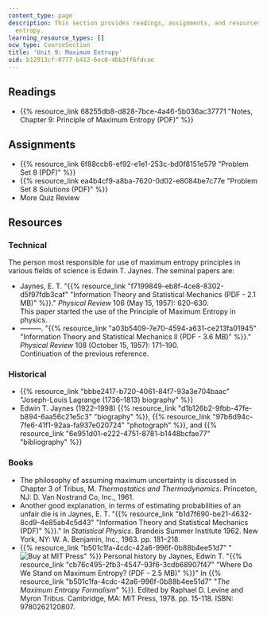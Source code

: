 ```yaml
---
content_type: page
description: This section provides readings, assignments, and resources on maximum
  entropy.
learning_resource_types: []
ocw_type: CourseSection
title: 'Unit 9: Maximum Entropy'
uid: b12913cf-0777-b412-6ec0-4bb3ff6fdcae
---
```


Readings
--------

*   {{% resource_link 68255db8-d828-7bce-4a46-5b036ac37771 "Notes, Chapter 9: Principle of Maximum Entropy (PDF)" %}}

Assignments
-----------

*   {{% resource_link 6f88ccb6-ef92-e1e1-253c-bd0f8151e579 "Problem Set 8 (PDF)" %}}
*   {{% resource_link ea4b4cf9-a8ba-7620-0d02-e8084be7c77e "Problem Set 8 Solutions (PDF)" %}}
*   More Quiz Review

Resources
---------

### Technical

The person most responsible for use of maximum entropy principles in various fields of science is Edwin T. Jaynes. The seminal papers are:

*   Jaynes, E. T. "{{% resource_link "f7199849-eb8f-4ce8-8302-d5f97fdb3caf" "Information Theory and Statistical Mechanics (PDF - 2.1 MB)" %}}." _Physical Review_ 106 (May 15, 1957): 620–630.  
    This paper started the use of the Principle of Maximum Entropy in physics.
*   ———. "{{% resource_link "a03b5409-7e70-4594-a631-ce213fa01945" "Information Theory and Statistical Mechanics II (PDF - 3.6 MB)" %}}." _Physical Review_ 108 (October 15, 1957): 171–190.  
    Continuation of the previous reference.

### Historical

*   {{% resource_link "bbbe2417-b720-4061-84f7-93a3e704baac" "Joseph-Louis Lagrange (1736–1813) biography" %}}
*   Edwin T. Jaynes (1922–1998) {{% resource_link "d1b126b2-9fbb-47fe-b894-6aa56c21e5c3" "biography" %}}, {{% resource_link "97b6d94c-7fe6-41f1-92aa-fa937e020724" "photograph" %}}, and {{% resource_link "6e951d01-e222-4751-8781-b1448bcfae77" "bibliography" %}}

### Books

*   The philosophy of assuming maximum uncertainty is discussed in Chapter 3 of Tribus, M. _Thermostatics and Thermodynamics_. Princeton, NJ: D. Van Nostrand Co, Inc., 1961.
*   Another good explanation, in terms of estimating probabilities of an unfair die is in Jaynes, E. T. "{{% resource_link "b1d7f690-be21-4632-8cd9-4e85ab4c5d43" "Information Theory and Statistical Mechanics (PDF)" %}}." In _Statistical Physics_. Brandeis Summer Institute 1962. New York, NY: W. A. Benjamin, Inc., 1963. pp. 181–218.
*   {{% resource_link "b501c1fa-4cdc-42a6-996f-0b88b4ee51d7" "![Buy at MIT Press](/images/mp_logo.gif)" %}} Personal history by Jaynes, Edwin T. "{{% resource_link "cb76c495-2fb3-4547-93f6-3cdb68907f47" "Where Do We Stand on Maximum Entropy? (PDF - 2.5 MB)" %}}" In {{% resource_link "b501c1fa-4cdc-42a6-996f-0b88b4ee51d7" "_The Maximum Entropy Formalism_" %}}. Edited by Raphael D. Levine and Myron Tribus. Cambridge, MA: MIT Press, 1978. pp. 15-118. ISBN: 9780262120807.